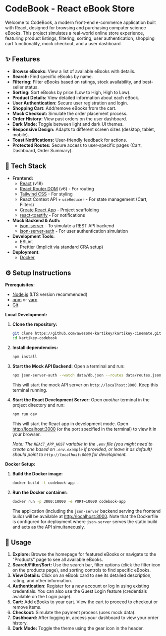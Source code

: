 # CodeBook - React eBook Store

Welcome to CodeBook, a modern front-end e-commerce application built with React, designed for browsing and purchasing computer science eBooks. This project simulates a real-world online store experience, featuring product listings, filtering, sorting, user authentication, shopping cart functionality, mock checkout, and a user dashboard.

## ✨ Features

- **Browse eBooks:** View a list of available eBooks with details.
- **Search:** Find specific eBooks by name.
- **Filtering:** Filter eBooks based on ratings, stock availability, and best-seller status.
- **Sorting:** Sort eBooks by price (Low to High, High to Low).
- **Product Details:** View detailed information about each eBook.
- **User Authentication:** Secure user registration and login.
- **Shopping Cart:** Add/remove eBooks from the cart.
- **Mock Checkout:** Simulate the order placement process.
- **Order History:** View past orders on the user dashboard.
- **Dark Mode:** Toggle between light and dark UI themes.
- **Responsive Design:** Adapts to different screen sizes (desktop, tablet, mobile).
- **Toast Notifications:** User-friendly feedback for actions.
- **Protected Routes:** Secure access to user-specific pages (Cart, Dashboard, Order Summary).

## 🚀 Tech Stack

- **Frontend:**
  - [React](https://reactjs.org/) (v18)
  - [React Router DOM](https://reactrouter.com/) (v6) - For routing
  - [Tailwind CSS](https://tailwindcss.com/) - For styling
  - React Context API + `useReducer` - For state management (Cart, Filters)
  - [Create React App](https://create-react-app.dev/) - Project scaffolding
  - [react-toastify](https://fkhadra.github.io/react-toastify/introduction/) - For notifications
- **Mock Backend & Auth:**
  - [json-server](https://github.com/typicode/json-server) - To simulate a REST API backend
  - [json-server-auth](https://github.com/jeremyben/json-server-auth) - For user authentication simulation
- **Development Tools:**
  - ESLint
  - Prettier (Implicit via standard CRA setup)
- **Deployment:**
  - [Docker](https://www.docker.com/)

## ⚙️ Setup Instructions

**Prerequisites:**

- [Node.js](https://nodejs.org/) (LTS version recommended)
- [npm](https://www.npmjs.com/) or [yarn](https://yarnpkg.com/)
- [Git](https://git-scm.com/)

**Local Development:**

1.  **Clone the repository:**

    ```bash
    git clone https://github.com/awesome-kartikey/kartikey-cinemate.git
    cd kartikey-codebook
    ```

2.  **Install dependencies:**

    ```bash
    npm install
    ```

3.  **Start the Mock API Backend:**
    Open a terminal and run:

    ```bash
    npx json-server-auth --watch data/db.json --routes data/routes.json --port 8000
    ```

    This will start the mock API server on `http://localhost:8000`. Keep this terminal running.

4.  **Start the React Development Server:**
    Open _another_ terminal in the project directory and run:

    ```bash
    npm run dev
    ```

    This will start the React app in development mode. Open [http://localhost:3000](http://localhost:3000) (or the port specified in the terminal) to view it in your browser.

    _Note: The `REACT_APP_HOST` variable in the `.env` file (you might need to create one based on `.env.example` if provided, or leave it as default) should point to `http://localhost:8000` for development._

**Docker Setup:**

1.  **Build the Docker image:**

    ```bash
    docker build -t codebook-app .
    ```

2.  **Run the Docker container:**
    ```bash
    docker run -p 3000:10000 -e PORT=10000 codebook-app
    ```
    The application (including the `json-server` backend serving the frontend build) will be available at [http://localhost:3000](http://localhost:3000). Note that the Dockerfile is configured for deployment where `json-server` serves the static build and acts as the API simultaneously.

## 📖 Usage

1.  **Explore:** Browse the homepage for featured eBooks or navigate to the "Products" page to see all available eBooks.
2.  **Search/Filter/Sort:** Use the search bar, filter options (click the filter icon on the products page), and sorting controls to find specific eBooks.
3.  **View Details:** Click on an eBook card to see its detailed description, rating, and other information.
4.  **Authentication:** Register for a new account or log in using existing credentials. You can also use the Guest Login feature (credentials available on the Login page).
5.  **Cart:** Add eBooks to your cart. View the cart to proceed to checkout or remove items.
6.  **Checkout:** Simulate the payment process (uses mock data).
7.  **Dashboard:** After logging in, access your dashboard to view your order history.
8.  **Dark Mode:** Toggle the theme using the gear icon in the header.
